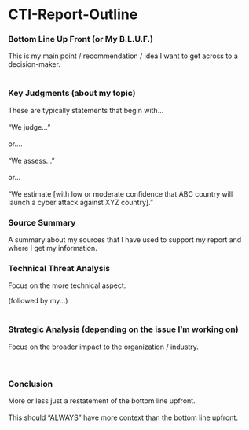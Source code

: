 # CTI-Report-Outline

<h3>Bottom Line Up Front (or My B.L.U.F.)</h3>

This is my main point / recommendation / idea I want to get across to a decision-maker.<br />
<br />
<h3>Key Judgments (about my topic)</h3>

These are typically statements that begin with…<br />
<br />
“We judge…”<br />
<br />
or….<br />
<br />
“We assess…”<br />
<br />
or… <br />
<br />
“We estimate [with low or moderate confidence that ABC country will launch a cyber attack against XYZ country].”<br />

<h3>Source Summary</h3>

A summary about my sources that I have used to support my report and where I get my information.<br />

<h3>Technical Threat Analysis</h3>

Focus on the more technical aspect.<br />

(followed by my...)<br />
<br />

<h3>Strategic Analysis (depending on the issue I’m working on)</h3>

Focus on the broader impact to the organization / industry.<br />
<br />
<br />
<h3>Conclusion</h3>

More or less just a restatement of the bottom line upfront.<br />
<br />
This should “ALWAYS” have more context than the bottom line upfront.<br />
<br />












